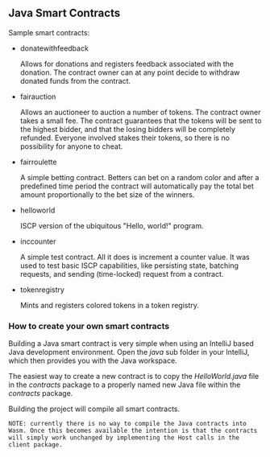## Java Smart Contracts

Sample smart contracts:

- donatewithfeedback

    Allows for donations and registers feedback associated with the donation.
    The contract owner can at any point decide to withdraw donated funds
    from the contract.

- fairauction

    Allows an auctioneer to auction a number of tokens.
    The contract owner takes a small fee.
    The contract guarantees that the tokens will be sent to the highest bidder,
    and that the losing bidders will be completely refunded. 
    Everyone involved stakes their tokens, so there is no possibility for anyone
    to cheat.
    
- fairroulette

    A simple betting contract. Betters can bet on a random color and after
    a predefined time period the contract will automatically pay the total
    bet amount proportionally to the bet size of the winners. 
    
- helloworld

    ISCP version of the ubiquitous "Hello, world!" program.

- inccounter

    A simple test contract. All it does is increment a counter value.
    It was used to test basic ISCP capabilities, like persisting state,
    batching requests, and sending (time-locked) request from a contract.

- tokenregistry

    Mints and registers colored tokens in a token registry.

### How to create your own smart contracts

Building a Java smart contract is very simple when using an IntelliJ based
Java development environment. Open the _java_ sub folder in your IntelliJ,
which then provides you with the Java workspace.
 
The easiest way to create a new contract is to copy the _HelloWorld.java_ file
in the _contracts_ package to a properly named new Java file within
the _contracts_ package.

Building the project will compile all smart contracts.

`NOTE: currently there is no way to compile the Java contracts into Wasm.
Once this becomes available the intention is that the contracts will simply work
unchanged by implementing the Host calls in the client package.`
